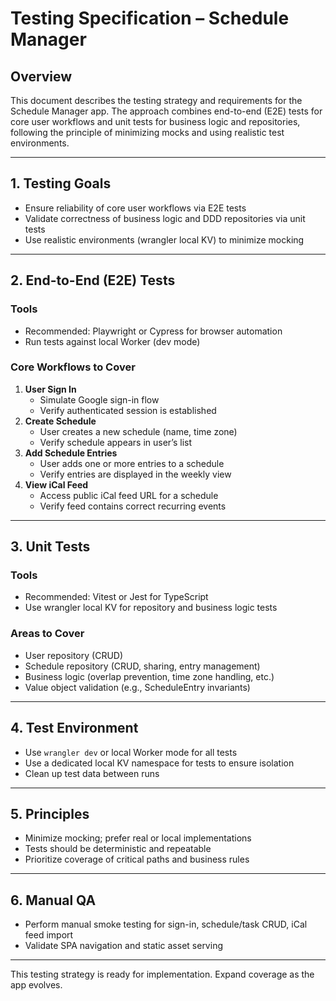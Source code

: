 # Testing Specification – Schedule Manager

## Overview
This document describes the testing strategy and requirements for the Schedule Manager app. The approach combines end-to-end (E2E) tests for core user workflows and unit tests for business logic and repositories, following the principle of minimizing mocks and using realistic test environments.

---

## 1. Testing Goals
- Ensure reliability of core user workflows via E2E tests
- Validate correctness of business logic and DDD repositories via unit tests
- Use realistic environments (wrangler local KV) to minimize mocking

---

## 2. End-to-End (E2E) Tests

### Tools
- Recommended: Playwright or Cypress for browser automation
- Run tests against local Worker (dev mode)

### Core Workflows to Cover
1. **User Sign In**
   - Simulate Google sign-in flow
   - Verify authenticated session is established
2. **Create Schedule**
   - User creates a new schedule (name, time zone)
   - Verify schedule appears in user’s list
3. **Add Schedule Entries**
   - User adds one or more entries to a schedule
   - Verify entries are displayed in the weekly view
4. **View iCal Feed**
   - Access public iCal feed URL for a schedule
   - Verify feed contains correct recurring events

---

## 3. Unit Tests

### Tools
- Recommended: Vitest or Jest for TypeScript
- Use wrangler local KV for repository and business logic tests

### Areas to Cover
- User repository (CRUD)
- Schedule repository (CRUD, sharing, entry management)
- Business logic (overlap prevention, time zone handling, etc.)
- Value object validation (e.g., ScheduleEntry invariants)

---

## 4. Test Environment
- Use `wrangler dev` or local Worker mode for all tests
- Use a dedicated local KV namespace for tests to ensure isolation
- Clean up test data between runs

---

## 5. Principles
- Minimize mocking; prefer real or local implementations
- Tests should be deterministic and repeatable
- Prioritize coverage of critical paths and business rules

---

## 6. Manual QA
- Perform manual smoke testing for sign-in, schedule/task CRUD, iCal feed import
- Validate SPA navigation and static asset serving

---

This testing strategy is ready for implementation. Expand coverage as the app evolves.
